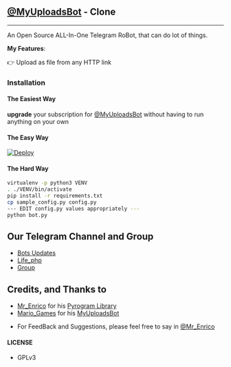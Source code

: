 ## [@MyUploadsBot](https://telegram.dog/MyUploadsBot) - Clone
---

An Open Source ALL-In-One Telegram RoBot, that can do lot of things.

**My Features**:



👉 Upload as file from any HTTP link

### Installation

#### The Easiest Way

**upgrade** your subscription for [@MyUploadsBot](https://telegram.dog/myuploadsbot) without having to run anything on your own

#### The Easy Way

[![Deploy](https://www.herokucdn.com/deploy/button.svg)](https://heroku.com/deploy?template=https://github.com/khamdamoff/uploadbot)

#### The Hard Way

```sh
virtualenv -p python3 VENV
. ./VENV/bin/activate
pip install -r requirements.txt
cp sample_config.py config.py
--- EDIT config.py values appropriately ---
python bot.py
```
## Our Telegram Channel and Group

* [Bots Updates](https://telegram.dog/Life_php)
* [Life_php](https://telegram.dog/Life_php)
* [Group](https://telegram.dog/LifePHPGroup)

## Credits, and Thanks to

* [Mr_Enrico](https://telegram.dog/Mr_Enrico) for his [Pyrogram Library](https://github.com/khamdamoff)
* [Mario_Games](https://telegram.dog/Mario_Gamez) for his [MyUploadsBot](https://telegram.dog/MyUploadsBot)

- For FeedBack and Suggestions, please feel free to say in [@Mr_Enrico](https://telegram.dog/Mr_Enrico)

#### LICENSE
- GPLv3
